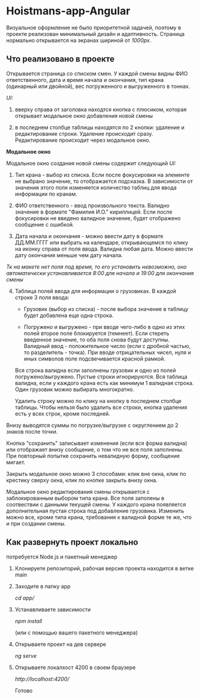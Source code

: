 # Hoistmans-app-Angular

Визуальное оформление не было приоритетной задачей, поэтому в проекте реализован минимальный дизайн и адаптивность. Страница нормально открывается на экранах шириной от *1000px*.

## Что реализовано в проекте

Открывается страница со списком смен. У каждой смены видны ФИО ответственного, дата и время начала и окончания, тип крана (одинарный или двойной), вес погруженного и выгруженного в тоннах. 

*UI:* 

1. вверху справа от заголовка находтся кнопка с плюсиком, которая открывает модальное окно добавления новой смены
      
2. в последнем столбце таблицы находятся по 2 кнопки: удаление и редактирование строки. Удаление происходит сразу. Редактирование происходит через модальное окно.

**Модальное окно** 

Модальное окно создания новой смены содержит следующий *UI:*

1. Тип крана - выбор из списка. Если после фокусировки на элементе не выбрано значение, то отображается подсказка. В зависимости от значения этого поля изменяется количество таблиц для ввода информации по кранам.

2. ФИО ответственного - ввод произвольного текста. Валидно значение в формате "Фамилия И.О." кириллицей. Если после фокусировки не введено валидное значение, будет отображено сообщение с ошибкой.

3. Дата начала и окончания - можно ввести дату в формате ДД.ММ.ГГГГ или выбрать на календаре, открывающемся по клику на иконку справа от поля ввода. Валидна любая дата. Можно ввести дату окончания меньше чем дату начала.

 *Тк на макете нет поля под время, то его установить невозможно, оно автоматически устанавливается 8:00 для начала и 19:00 для окончания смены*

4. Таблица полей ввода для информации о грузовиках. В каждой строке 3 поля ввода: 

    * Грузовик (выбор из списка) - после выбора значение в таблицу будет добавлена еще одна строка.

    * Погружено и выгружено - при вводе чего-либо в одно из этих полей второе поле блокируется (темнеет). Если стереть введенное значение, то оба поля снова будут доступны. Валидный ввод - положительное число (если с дробной частью, то разделитель - точка). При вводе отрицательных чисел, нуля и иных символов поле подсвечивается красной рамкой.

    Вся строка валидна если заполнены грузовик и одно из полей погружено/выгружено. Пустые строки игнорируются. Вся таблица валидна, если у каждого крана есть как минимум 1 валидная строка. Один грузовик можно выбирать многократно.

    Удалить строку можно по клику на кнопку в последнем столбце таблицы. Чтобы нельзя было удалить все строки, кнопка удаления есть у всех строк, кроме последней.

Внизу выводятся суммы по погрузке/выгрузке с округлением до 2 знаков после точки.

Кнопка "сохранить" записывает изменения (если вся форма валидна) или отображает внизу сообщение, о том что не все поля заполнены. При повторный попытке сохранить невалидную форму, сообщение мигает.

Закрыть модальное окно можно 3 способами: клик вне окна, клик по крестику сверху окна, клик по кнопке закрыть внизу окна.

Модальное окно редактирования смены открывается с заблокированным выбором типа крана. Все поля заполены в соотвествии с данными текущей смены. У каждого крана появляется дополнительная пустая строка под добавление грузовика. Изменить можно все, кроме типа крана, требования к валидной форме те же, что и при создании смены.

## Как развернуть проект локально

потребуется Node.js и пакетный менеджер

1. Клонируете репозиторий, рабочая версия проекта находится в ветке main

2. Заходите в папку app

    *cd app/*

3. Устанавливаете зависимости

    *npm install* 

    (или с помощью вашего пакетного менеджера)

4. Открываете проект на дев сервере

    *ng serve*

5. Открываете локалхост 4200 в своем браузере

    *http://localhost:4200/*
    
    Готово

